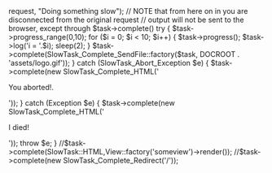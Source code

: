 
<?php
        $task = SlowTask::begin($this->request, "Doing something slow");
        // NOTE that from here on in you are disconnected from the original request
        // output will not be sent to the browser, except through $task->complete()
        try
        {
            $task->progress_range(0,10);
            for ($i = 0; $i < 10; $i++)
            {
                $task->progress();
                $task->log('i = '.$i);
                sleep(2);
            }
            $task->complete(SlowTask_Complete_SendFile::factory($task, DOCROOT . 'assets/logo.gif'));
        }
        catch (SlowTask_Abort_Exception $e)
        {
            $task->complete(new SlowTask_Complete_HTML('<div class="warning"><p>You aborted!.</p></div>'));
        }
        catch (Exception $e)
        {
            $task->complete(new SlowTask_Complete_HTML('<div class="formerror"><p>I died!</p></div>'));
            throw $e;
        }
        //$task->complete(SlowTask::HTML,View::factory('someview')->render());
        //$task->complete(new SlowTask_Complete_Redirect('/'));